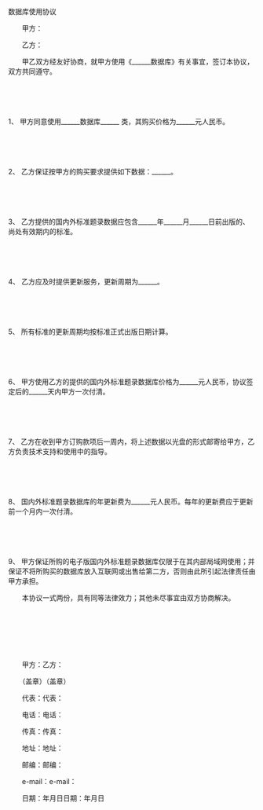 



数据库使用协议



 

　　甲方：

　　乙方：　　

　　甲乙双方经友好协商，就甲方使用《______数据库》有关事宜，签订本协议，双方共同遵守。

　　

　　

1、
甲方同意使用______数据库______ 类，其购买价格为______元人民币。

　　

　　

2、
乙方保证按甲方的购买要求提供如下数据：______。

　　

　　

3、
乙方提供的国内外标准题录数据应包含______年______月______日前出版的、尚处有效期内的标准。

　　

　　

4、
乙方应及时提供更新服务，更新周期为______。

　　

　　

5、
所有标准的更新周期均按标准正式出版日期计算。

　　

　　

6、
甲方使用乙方的提供的国内外标准题录数据库价格为______元人民币，协议签定后的______天内甲方一次付清。

　　

　　

7、
乙方在收到甲方订购款项后一周内，将上述数据以光盘的形式邮寄给甲方，乙方负责技术支持和使用中的指导。

　　

　　

8、
国内外标准题录数据库的年更新费为______元人民币。每年的更新费应于更新前一个月内一次付清。

　　

　　

9、
甲方保证所购的电子版国内外标准题录数据库仅限于在其内部局域网使用；并保证不将所购买的数据库放入互联网或出售给第二方，否则由此所引起法律责任由甲方承担。

　　本协议一式两份，具有同等法律效力；其他未尽事宜由双方协商解决。

　　

　　

　　

　　甲方：乙方：

　　（盖章）（盖章）

　　代表：代表：

　　电话：电话：

　　传真：传真：

　　地址：地址：

　　邮编：邮编：

　　e-mail：e-mail：

　　日期：年月日日期：年月日